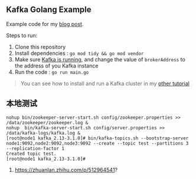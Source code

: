 ## Kafka Golang Example

Example code for my [blog post](https://sohamkamani.com/golang/working-with-kafka/).

Steps to run:

1. Clone this repository
2. Install dependencies : `go mod tidy && go mod vendor`
3. Make sure [Kafka is running](https://www.sohamkamani.com/blog/2017/11/22/how-to-install-and-run-kafka/), and change the value of `brokerAddress` to the address of you Kafka instance
4. Run the code : `go run main.go`

> You can see how to install and run a Kafka cluster in my [other tutorial](https://www.sohamkamani.com/blog/2017/11/22/how-to-install-and-run-kafka/)

## 本地测试

```
nohup bin/zookeeper-server-start.sh config/zookeeper.properties >> /data/zookeeper/zookeeper.log &
nohup  bin/kafka-server-start.sh config/server.properties >> /data/kafka-logs/kafka.log &
[root@node1 kafka_2.13-3.1.0]# bin/kafka-topics.sh --bootstrap-server node1:9092,node2:9092,node3:9092 --create --topic test --partitions 3 --replication-factor 1
Created topic test.
[root@node1 kafka_2.13-3.1.0]# 
```

1. https://zhuanlan.zhihu.com/p/512964541?
